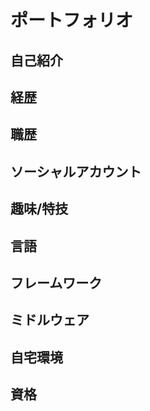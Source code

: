 # ポートフォリオ

## 自己紹介

## 経歴

## 職歴

## ソーシャルアカウント

## 趣味/特技

## 言語

## フレームワーク

## ミドルウェア

## 自宅環境

## 資格
